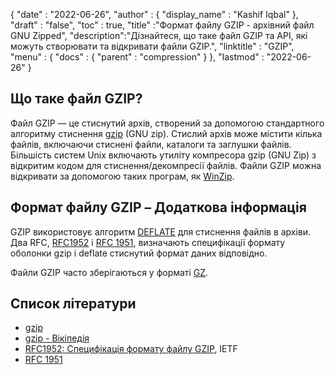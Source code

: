 {
  "date" : "2022-06-26",
  "author" : {
    "display_name" : "Kashif Iqbal"
},
  "draft" : "false",
  "toc" : true,
  "title" :"Формат файлу GZIP - архівний файл GNU Zipped",
  "description":"Дізнайтеся, що таке файл GZIP та API, які можуть створювати та відкривати файли GZIP.",
  "linktitle" : "GZIP",
  "menu" : {
    "docs" : {
      "parent" : "compression"
}
},
  "lastmod" : "2022-06-26"
}

## Що таке файл GZIP?

Файл GZIP — це стиснутий архів, створений за допомогою стандартного алгоритму стиснення [gzip](https://en.wikipedia.org/wiki/Gzip) (GNU zip). Стислий архів може містити кілька файлів, включаючи стиснені файли, каталоги та заглушки файлів. Більшість систем Unix включають утиліту компресора gzip (GNU Zip) з відкритим кодом для стиснення/декомпресії файлів. Файли GZIP можна відкривати за допомогою таких програм, як [WinZip](https://www.winzip.com/en/).

## Формат файлу GZIP – Додаткова інформація

GZIP використовує алгоритм [DEFLATE](https://en.wikipedia.org/wiki/DEFLATE) для стиснення файлів в архіви. Два RFC, [RFC1952](https://tools.ietf.org/html/rfc1952) і [RFC 1951](https://tools.ietf.org/html/rfc1951), визначають специфікації формату оболонки gzip і deflate стиснутий формат даних відповідно.

Файли GZIP часто зберігаються у форматі [GZ](/uk/стиснення/gz/).

## Список літератури

* [gzip](http://www.gzip.org/)
* [gzip - Вікіпедія](https://en.wikipedia.org/wiki/Gzip)
* [RFC1952: Специфікація формату файлу GZIP](https://datatracker.ietf.org/doc/html/rfc1952), IETF
* [RFC 1951](https://tools.ietf.org/html/rfc1951)

